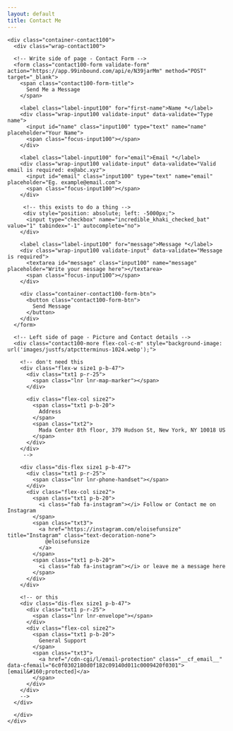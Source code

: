 ```yaml
---
layout: default
title: Contact Me
---
```

<link rel="stylesheet" href="/assets/contact.css">
<main>

    <div class="container-contact100">
      <div class="wrap-contact100">

      <!-- Write side of page - Contact Form -->
      <form class="contact100-form validate-form" action="https://app.99inbound.com/api/e/N39jarMm" method="POST" target="_blank">
        <span class="contact100-form-title">
          Send Me a Message
        </span>
         
        <label class="label-input100" for="first-name">Name *</label>
        <div class="wrap-input100 validate-input" data-validate="Type name">
          <input id="name" class="input100" type="text" name="name" placeholder="Your Name">
          <span class="focus-input100"></span>
        </div>
         
        <label class="label-input100" for="email">Email *</label>
        <div class="wrap-input100 validate-input" data-validate="Valid email is required: ex@abc.xyz">
          <input id="email" class="input100" type="text" name="email" placeholder="Eg. example@email.com">
          <span class="focus-input100"></span>
        </div>
         
         <!-- this exists to do a thing -->
         <div style="position: absolute; left: -5000px;">
          <input type="checkbox" name="incredible_khaki_checked_bat" value="1" tabindex="-1" autocomplete="no">
        </div>  
         
        <label class="label-input100" for="message">Message *</label>
        <div class="wrap-input100 validate-input" data-validate="Message is required">
          <textarea id="message" class="input100" name="message" placeholder="Write your message here"></textarea>
          <span class="focus-input100"></span>
        </div>
         
        <div class="container-contact100-form-btn">
          <button class="contact100-form-btn">
            Send Message
          </button>
        </div>
      </form>
       
      <!-- Left side of page - Picture and Contact details -->
      <div class="contact100-more flex-col-c-m" style="background-image: url('images/justfs/atpctterminus-1024.webp');">

        <!-- don't need this 
        <div class="flex-w size1 p-b-47">
          <div class="txt1 p-r-25">
            <span class="lnr lnr-map-marker"></span>
          </div>
           
          <div class="flex-col size2">
            <span class="txt1 p-b-20">
              Address
            </span>
            <span class="txt2">
              Mada Center 8th floor, 379 Hudson St, New York, NY 10018 US
            </span>
          </div>
        </div>
         -->        
         
        <div class="dis-flex size1 p-b-47">
          <div class="txt1 p-r-25">
            <span class="lnr lnr-phone-handset"></span>
          </div>
          <div class="flex-col size2">
            <span class="txt1 p-b-20">
              <i class="fab fa-instagram"></i> Follow or Contact me on Instagram
            </span>
            <span class="txt3">
              <a href="https://instagram.com/eloisefunsize" title="Instagram" class="text-decoration-none">
                @eloisefunsize
              </a>
            </span>
            <span class="txt1 p-b-20">
              <i class="fab fa-instagram"></i> or leave me a message here
            </span>
          </div>
        </div>
         
        <!-- or this
        <div class="dis-flex size1 p-b-47">
          <div class="txt1 p-r-25">
            <span class="lnr lnr-envelope"></span>
          </div>
          <div class="flex-col size2">
            <span class="txt1 p-b-20">
              General Support
            </span>
            <span class="txt3">
              <a href="/cdn-cgi/l/email-protection" class="__cf_email__" data-cfemail="6c0f0302180d0f182c09140d011c0009420f0301">[email&#160;protected]</a>
            </span>
          </div>
        </div>
        -->
      </div>
       
      </div>
    </div>
</main>
